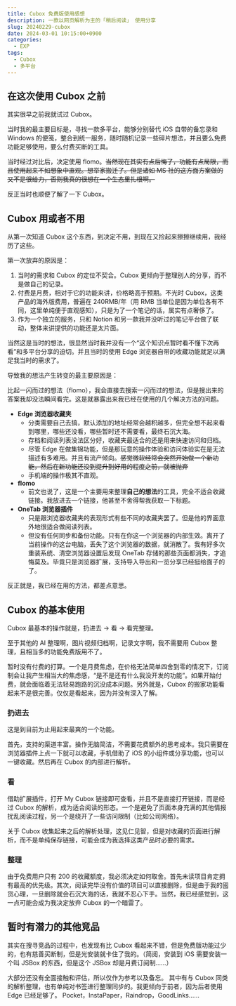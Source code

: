 ```yaml
---
title: Cubox 免费版使用感想
description: 一款以网页解析为主的「稍后阅读」 使用分享
slug: 20240229-cubox
date: 2024-03-01 10:15:00+0900
categories:
  - EXP
tags:
  - Cubox
  - 多平台
---
```


## 在这次使用 Cubox 之前

其实很早之前我就试过 Cubox。

当时我的最主要目标是，寻找一款多平台，能够分别替代 iOS 自带的备忘录和 Windows 的便笺，整合到统一服务，随时随机记录一些碎片想法，并且要么免费功能足够使用，要么付费买断的工具。

当时经过对比后，决定使用 flomo。~~当然现在其实有点后悔了，功能有点局限，而且使用起来不如想象中直观。想举家搬迁了。但是诸如 MS 社的这方面方案做的又不是很给力，否则我真的很想在一个生态里扎根啊。~~

反正当时也顺便了解了一下 Cubox。

## Cubox 用或者不用

从第一次知道 Cubox 这个东西，到决定不用，到现在又捡起来擦擦继续用，我经历了这些。

第一次放弃的原因是：

1. 当时的需求和 Cubox 的定位不契合。Cubox 更倾向于整理别人的分享，而不是做自己的记录。
2. 付费是月费，相对于它的功能来讲，价格略高于预期。不光时 Cubox，这类产品的海外版费用，普遍在 240RMB/年（用 RMB 当单位是因为单位各有不同，这里单纯便于直观感知），只是为了一个笔记的话，属实有点奢侈了。
3. 作为一个独立的服务，只和 Notion 和另一款我并没听过的笔记平台做了联动，整体来讲提供的功能还是太片面。

当然这是当时的想法，很显然当时我并没有一个“这个知识点暂时看不懂下次再看”和多平台分享的迫切。并且当时的使用 Edge 浏览器自带的收藏功能就足以满足我当时的需求了。

导致我的想法产生转变的最主要原因是：

比起一闪而过的想法（flomo），我会直接去搜索一闪而过的想法，但是搜出来的答案我却没法瞬间看完。这是就暴露出来我已经在使用的几个解决方法的问题。

- **Edge 浏览器收藏夹**
  - 分类需要自己去搞，默认添加的地址经常会越积越多，但完全想不起来看到哪里，哪些还没看，哪些暂时还不需要看，最终石沉大海。
  - 存档和阅读列表没法区分好，收藏夹最适合的还是用来快速访问和归档。
  - 尽管 Edge 在做集锦功能，但是那玩意的操作体验和访问体验实在是无法描述有多难用。并且有流产倾向。~~感觉微软经常会突然开始做一个新功能，然后在新功能还没到提升到好用的程度之前，就被抛弃~~
  - 手机端的操作极其不直观。
- **flomo**
  - 前文也说了，这是一个主要用来整理**自己的想法**的工具，完全不适合收藏链接。我放进去一个链接，他甚至不舍得帮我获取一下标题。
- **OneTab 浏览器插件**
  - 只是跟浏览器收藏夹的表现形式有些不同的收藏夹罢了。但是他的界面意外地很适合做阅读列表。
  - 但没有任何同步和备份功能。只有在你这一个浏览器的内部生效。离开了当前操作的这台电脑，丢失了这个浏览器的数据，就消散了。我有好多次重装系统、清空浏览器设置后发现 OneTab 存储的那些页面都消失，才追悔莫及。毕竟只是浏览器扩展，支持导入导出和一览分享已经挺给面子的了。

反正就是，我已经在用的方法，都差点意思。

## Cubox 的基本使用

Cubox 最基本的操作就是，扔进去 → 看 → 看完整理。

至于其他的 AI 整理啊，图片视频归档啊，记录文字啊，我不需要用 Cubox 整理，且相当多的功能免费版用不了。

暂时没有付费的打算。一个是月费焦虑，在价格无法简单四舍到零的情况下，订阅制会让我产生相当大的焦虑感，“是不是还有什么我没开发的功能”。如果开始付费，就会面临着无法轻易跑路的沉没成本问题。另外就是，Cubox 的搬家功能看起来不是很完善。仅仅是看起来，因为并没有深入了解。

### 扔进去

这是到目前为止用起来最爽的一个功能。

首先，支持的渠道丰富。操作无脑简洁，不需要花费额外的思考成本。我只需要在浏览器插件上点一下就可以收藏，手机借助了 iOS 的小组件或分享功能，也可以一键收藏。然后再在 Cubox 的内部进行解析。

### 看

借助扩展插件，打开 My Cubox 链接即可查看，并且不是直接打开链接，而是经过 Cubox 的解析，成为适合阅读的形态。一个是避免了页面本身充满的其他情报扰乱阅读过程，另一个是绕开了一些访问限制（比如公司网络）。

关于 Cubox 收集起来之后的解析处理，这见仁见智，但是对收藏的页面进行解析，而不是单纯保存链接，可能会成为我选择这类产品时必要的需求。

### 整理

由于免费用户只有 200 的收藏额度，我必须决定如何取舍。首先未读项目肯定拥有最高的优先级。其次，阅读完毕没有价值的项目可以直接删除，但是由于我的囤货心理，一旦删除就会石沉大海的话，我就不忍心下手。当然，我已经感觉到，这一点可能会成为我决定放弃 Cubox 的一个暗雷了。

## 暂时有潜力的其他竞品

其实在搜寻竞品的过程中，也发现有比 Cubox 看起来不错，但是免费版功能过少的，也有慈善买断制，但是光安装就卡住了我的。（简阅，安装到 iOS 需要安装一个叫 JSBox 的东西，但是这个 JSBox 却是月费订阅制……）

大部分还没有全面接触和评估，所以仅作为参考以及备忘。
其中有与 Cubox 同类的解析整理，也有单纯对书签进行整理同步的。我更倾向于前者，因为后者使用 Edge 已经足够了。
Pocket，InstaPaper，Raindrop，GoodLinks……
